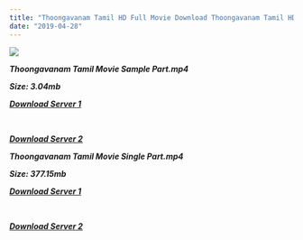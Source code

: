 ```yaml
---
title: "Thoongavanam Tamil HD Full Movie Download Thoongavanam Tamil HD Movie Download"
date: "2019-04-28"
---
```


![](https://images.moviebuff.com/ed1607c0-4432-4b66-89d1-32a08f53702b?w=1000)

**_Thoongavanam Tamil Movie Sample Part.mp4_**

**_Size: 3.04mb_**

**_[Download Server 1](http://dl2.tamilsrca.xyz/load/2015/Thoongavanam/Thoonga{18b9e36be58349bcedc591cb24b1d58373c4fcb8ec6c90ee99c2d93b5f4aedc9}20Vanam{18b9e36be58349bcedc591cb24b1d58373c4fcb8ec6c90ee99c2d93b5f4aedc9}20(2015){18b9e36be58349bcedc591cb24b1d58373c4fcb8ec6c90ee99c2d93b5f4aedc9}20HDRip{18b9e36be58349bcedc591cb24b1d58373c4fcb8ec6c90ee99c2d93b5f4aedc9}20Sample{18b9e36be58349bcedc591cb24b1d58373c4fcb8ec6c90ee99c2d93b5f4aedc9}20HD.mp4)_**

**_[  
](http://dl2.tamilsrca.xyz/load/2015/Thoongavanam/Thoonga{18b9e36be58349bcedc591cb24b1d58373c4fcb8ec6c90ee99c2d93b5f4aedc9}20Vanam{18b9e36be58349bcedc591cb24b1d58373c4fcb8ec6c90ee99c2d93b5f4aedc9}20(2015){18b9e36be58349bcedc591cb24b1d58373c4fcb8ec6c90ee99c2d93b5f4aedc9}20HDRip{18b9e36be58349bcedc591cb24b1d58373c4fcb8ec6c90ee99c2d93b5f4aedc9}20Sample{18b9e36be58349bcedc591cb24b1d58373c4fcb8ec6c90ee99c2d93b5f4aedc9}20HD.mp4)_**

**_[Download Server 2](http://dl2.tamilsrca.xyz/load/2015/Thoongavanam/Thoonga{18b9e36be58349bcedc591cb24b1d58373c4fcb8ec6c90ee99c2d93b5f4aedc9}20Vanam{18b9e36be58349bcedc591cb24b1d58373c4fcb8ec6c90ee99c2d93b5f4aedc9}20(2015){18b9e36be58349bcedc591cb24b1d58373c4fcb8ec6c90ee99c2d93b5f4aedc9}20HDRip{18b9e36be58349bcedc591cb24b1d58373c4fcb8ec6c90ee99c2d93b5f4aedc9}20Sample{18b9e36be58349bcedc591cb24b1d58373c4fcb8ec6c90ee99c2d93b5f4aedc9}20HD.mp4)_**

**_Thoongavanam Tamil Movie Single Part.mp4_**

**_Size: 377.15mb_**

**_[Download Server 1](http://dl2.tamilsrca.xyz/load/2015/Thoongavanam/Thoonga{18b9e36be58349bcedc591cb24b1d58373c4fcb8ec6c90ee99c2d93b5f4aedc9}20Vanam{18b9e36be58349bcedc591cb24b1d58373c4fcb8ec6c90ee99c2d93b5f4aedc9}20(2015){18b9e36be58349bcedc591cb24b1d58373c4fcb8ec6c90ee99c2d93b5f4aedc9}20HDRip{18b9e36be58349bcedc591cb24b1d58373c4fcb8ec6c90ee99c2d93b5f4aedc9}20HD.mp4)_**

**_[  
](http://dl2.tamilsrca.xyz/load/2015/Thoongavanam/Thoonga{18b9e36be58349bcedc591cb24b1d58373c4fcb8ec6c90ee99c2d93b5f4aedc9}20Vanam{18b9e36be58349bcedc591cb24b1d58373c4fcb8ec6c90ee99c2d93b5f4aedc9}20(2015){18b9e36be58349bcedc591cb24b1d58373c4fcb8ec6c90ee99c2d93b5f4aedc9}20HDRip{18b9e36be58349bcedc591cb24b1d58373c4fcb8ec6c90ee99c2d93b5f4aedc9}20HD.mp4)_**

**_[Download Server 2](http://dl2.tamilsrca.xyz/load/2015/Thoongavanam/Thoonga{18b9e36be58349bcedc591cb24b1d58373c4fcb8ec6c90ee99c2d93b5f4aedc9}20Vanam{18b9e36be58349bcedc591cb24b1d58373c4fcb8ec6c90ee99c2d93b5f4aedc9}20(2015){18b9e36be58349bcedc591cb24b1d58373c4fcb8ec6c90ee99c2d93b5f4aedc9}20HDRip{18b9e36be58349bcedc591cb24b1d58373c4fcb8ec6c90ee99c2d93b5f4aedc9}20HD.mp4)_**
